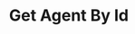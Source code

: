 ---
title: Get Agent By Id
api:
  file: .openapi.json
  operationId: Agents-get_agent_by_id
hidden: false
---